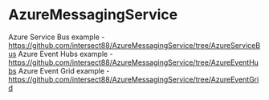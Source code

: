 # AzureMessagingService

Azure Service Bus example - https://github.com/intersect88/AzureMessagingService/tree/AzureServiceBus
Azure Event Hubs example - https://github.com/intersect88/AzureMessagingService/tree/AzureEventHubs
Azure Event Grid example - https://github.com/intersect88/AzureMessagingService/tree/AzureEventGrid
